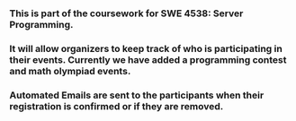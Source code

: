 ### This is part of the coursework for SWE 4538: Server Programming.
### It will allow organizers to keep track of who is participating in their events. Currently we have added a programming contest and math olympiad events. 
### Automated Emails are sent to the participants when their registration is confirmed or if they are removed.
